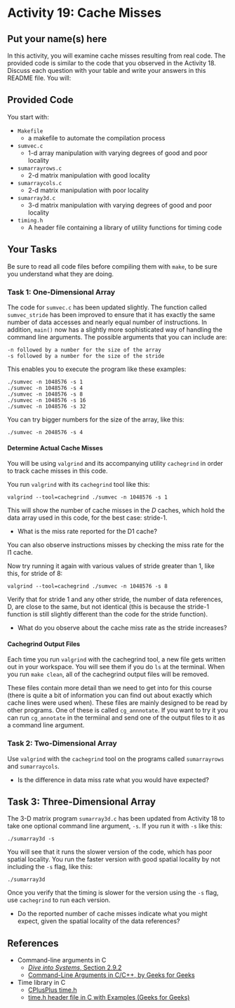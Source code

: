 # Activity 19: Cache Misses
## Put your name(s) here

In this activity, you will examine cache misses resulting from real code. The provided code  is similar to the code that you observed in the Activity 18. Discuss each question with your table and 
write your answers in this README file.
You will:

## Provided Code

You start with:
- `Makefile`
    - a makefile to automate the compilation process
- `sumvec.c`
    - 1-d array manipulation with varying degrees of good and poor locality
- `sumarrayrows.c`
    -  2-d matrix manipulation with good locality
- `sumarraycols.c`
    - 2-d matrix manipulation with poor locality
-  `sumarray3d.c`
    - 3-d matrix manipulation with varying degrees of good and poor locality
- `timing.h`
    - A header file containing a library of utility functions for timing code

## Your Tasks

Be sure to read all code files before compiling them with `make`, to be sure you
understand what they are doing.

### Task 1: One-Dimensional Array

The code for `sumvec.c` has been updated slightly. The function called `sumvec_stride` has been improved to ensure that it has exactly the same number of data accesses and nearly equal number of instructions. In addition, `main()` now has a slightly more sophisticated way of handling the command line arguments. The possible arguments that you can include are:

    -n followed by a number for the size of the array
    -s followed by a number for the size of the stride

This enables you to execute the program like these examples:

    ./sumvec -n 1048576 -s 1
    ./sumvec -n 1048576 -s 4
    ./sumvec -n 1048576 -s 8
    ./sumvec -n 1048576 -s 16
    ./sumvec -n 1048576 -s 32

You can try bigger numbers for the size of the array, like this:

    ./sumvec -n 2048576 -s 4
    
#### Determine Actual Cache Misses

You will be using `valgrind` and its accompanying utility `cachegrind` in
order to track cache misses in this code. 

You run `valgrind` with its `cachegrind` tool like this:

    valgrind --tool=cachegrind ./sumvec -n 1048576 -s 1

This will show the number of cache misses in the *D* caches, which hold the data array used in this code, for the best case: stride-1. 

* What is the miss rate reported for the D1 cache?

You can also observe instructions misses by checking the miss rate for the I1 cache.

Now try running it again with various values of stride greater than 1, like this, for stride of 8:

    valgrind --tool=cachegrind ./sumvec -n 1048576 -s 8

Verify that for stride 1 and any other stride, the number of data references, D, are close to the same, but not identical (this is because the stride-1 function is still slightly different than the code for the stride function).

* What do you observe about the cache miss rate as the stride increases?

#### Cachegrind Output Files

Each time you run `valgrind` with the cachegrind tool, a new file gets written out in your workspace. You will see them if you do `ls` at the terminal. When you run `make clean`, all of the cachegrind output files will be removed.

These files contain more detail than we need to get into for this course (there is quite a bit of information you can find out about exactly which cache lines were used when). These files are mainly designed to be read by other programs. One of these is called `cg_annnotate`. If you want to try it you can run `cg_annotate` in the termiinal and send one of the output files to it as a command line argument.

### Task 2: Two-Dimensional Array

Use `valgrind` with the `cachegrind` tool on the programs called `sumarrayrows` and `sumarraycols`.

* Is the difference in data miss rate what you would have expected?

## Task 3: Three-Dimensional Array

The 3-D matrix program `sumarray3d.c` has been updated from Activity 18 to take one optional command line argument, `-s`. If you run it with `-s` like this:

    ./sumarray3d -s

You will see that it runs the slower version of the code, which has poor spatial locality. You run the faster version with good spatial locality by not including the `-s` flag, like this:

    ./sumarray3d
    
Once you verify that the timing is slower for the version using the `-s` flag, use `cachegrind` to run each version.

* Do the reported number of cache misses indicate what you might expect, given the spatial locality of the data references?

## References

- Command-line arguments in C
    - [*Dive into Systems*, Section 2.9.2](https://diveintosystems.org/book/C2-C_depth/advanced_cmd_line_args.html#_c_cmd_line_args_)
    - [Command-Line Arguments in C/C++, by Geeks for Geeks](https://www.geeksforgeeks.org/command-line-arguments-in-c-cpp/)
- Time library in C
    - [CPlusPlus time.h](https://cplusplus.com/reference/ctime/)
    - [time.h header file in C with Examples (Geeks for Geeks)](https://www.geeksforgeeks.org/time-h-header-file-in-c-with-examples/)
